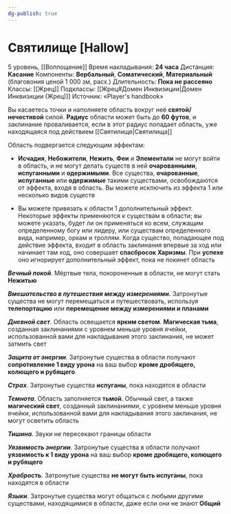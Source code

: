 ```yaml
---
dg-publish: true
---
```

# Святилище [Hallow]
5 уровень, [[Воплощение]]
Время накладывания: **24 часа**
Дистанция: **Касание**
Компоненты: **Вербальный**, **Соматический**, **Материальный** (благовония ценой 1 000 зм, расх.)
Длительность: **Пока не рассеяно**
Классы: [[Жрец]]
Подклассы: [[Жрец#Домен Инквизиции|Домен Инквизиции (Жрец)]]
Источник: «Player's handbook»

Вы касаетесь точки и наполняете область вокруг неё **святой/нечестивой** силой. **Радиус** области может быть до **60 футов**, и заклинание проваливается, если в этот радиус попадает область, уже находящаяся под действием [[Святилище|Святилища]]

Область подвергается следующим эффектам:

- **Исчадия**, **Небожители**, **Нежить**, **Феи** и **Элементали** не могут войти в область, и не могут делать существ в ней **очарованными**, **испуганными** и **одержимыми**. Все существа, **очарованные**, **испуганные** или **одержимые** такими существами, освобождаются от эффекта, входя в область. Вы можете исключить из эффекта 1 или несколько видов существ

- Вы можете привязать к области 1 дополнительный эффект. Некоторые эффекты применяются к существам в области; вы можете указать, будет ли он применяться ко всем, служащим определенному богу или лидеру, или существам определенного вида, например, оркам и троллям. Когда существо, попадающее под действие эффекта, входит в область заклинания впервые за ход или начинает там ход, оно совершает **спасбросок Харизмы**. При **успехе** оно игнорирует дополнительный эффект, пока не покинет область

**_Вечный покой_**. Мёртвые тела, похороненные в области, не могут стать **Нежитью**

_**Вмешательство в путешествия между измерениями.**_ Затронутые существа не могут перемещаться и путешествовать, используя **телепортацию** или **перемещение между измерениями и планами**

_**Дневной свет**._ Область освещается **ярким светом**. **Магическая тьма**, созданная заклинаниями с уровнем меньше уровня ячейки, использованной вами для накладывания этого заклинания, не может затмить свет

_**Защита от энергии**._ Затронутые существа в области получают **сопротивление 1 виду урона** на ваш выбор **кроме дробящего, колющего и рубящего**

**_Страх_**. Затронутые существа **испуганы**, пока находятся в области

**_Темнота_**. Область заполняется **тьмой**. Обычный свет, а также **магический свет**, созданный заклинаниями, с уровнем меньше уровня ячейки, использованной вами для накладывания этого заклинания, не могут осветить область

**_Тишина_**. Звуки не пересекают границы области

**_Уязвимость энергии_**. Затронутые существа в области получают **уязвимость к 1 виду урона** на ваш выбор **кроме дробящего, колющего и рубящего**

**_Храбрость_**. Затронутые существа **не могут быть испуганы**, пока находятся в области

**_Языки_**. Затронутые существа могут общаться с любыми другими существами, находящимися в области, даже если они не знают **Общий**